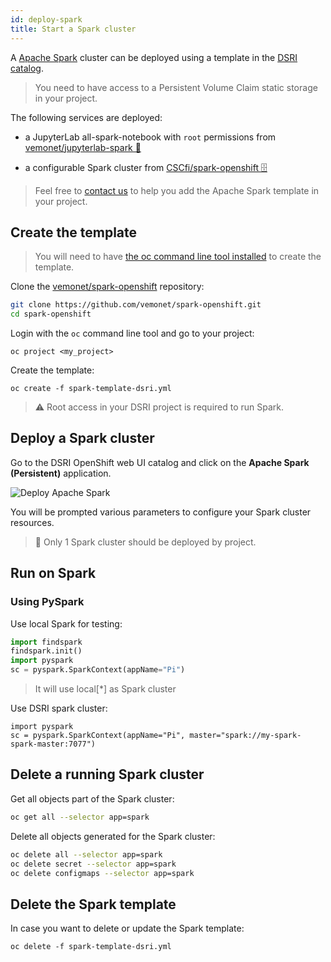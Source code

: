 ```yaml
---
id: deploy-spark
title: Start a Spark cluster
---
```


A [Apache Spark](https://spark.apache.org/) cluster can be deployed using a template in the [DSRI catalog](https://app.dsri.unimaas.nl:8443/console/catalog).

> You need to have access to a Persistent Volume Claim static storage in your project. 

The following services are deployed:

* a JupyterLab all-spark-notebook with `root` permissions from [vemonet/jupyterlab-spark 📖](https://github.com/vemonet/jupyterlab-spark)

* a configurable Spark cluster from [CSCfi/spark-openshift 🗄️](https://github.com/CSCfi/spark-openshift)

> Feel free to [contact us](/dsri-documentation/help) to help you add the Apache Spark template in your project.

## Create the template

> You will need to have [the oc command line tool installed](/dsri-documentation/docs/openshift-install) to create the template.

Clone the [vemonet/spark-openshift](https://github.com/vemonet/spark-openshift) repository:

```bash
git clone https://github.com/vemonet/spark-openshift.git
cd spark-openshift
```

Login with the `oc` command line tool and go to your project:

```shell
oc project <my_project>
```

Create the template:

```shell
oc create -f spark-template-dsri.yml
```

> ⚠️ Root access in your DSRI project is required to run Spark.

## Deploy a Spark cluster

Go to the DSRI OpenShift web UI catalog and click on the **Apache Spark (Persistent)** application.

<img src="/dsri-documentation/img/screenshot-deploy-spark.png" alt="Deploy Apache Spark" style="max-width: 100%; max-height: 100%;" />

You will be prompted various parameters to configure your Spark cluster resources.

> 🚫 Only 1 Spark cluster should be deployed by project.

## Run on Spark

### Using PySpark

Use local Spark for testing:

```python
import findspark
findspark.init()
import pyspark
sc = pyspark.SparkContext(appName="Pi")
```

> It will use local[*] as Spark cluster

Use DSRI spark cluster:

```shell
import pyspark
sc = pyspark.SparkContext(appName="Pi", master="spark://my-spark-spark-master:7077")
```

## Delete a running Spark cluster

Get all objects part of the Spark cluster:

```bash
oc get all --selector app=spark
```

Delete all objects generated for the Spark cluster:

```bash
oc delete all --selector app=spark
oc delete secret --selector app=spark
oc delete configmaps --selector app=spark
```

## Delete the Spark template

In case you want to delete or update the Spark template:

```shell
oc delete -f spark-template-dsri.yml
```

